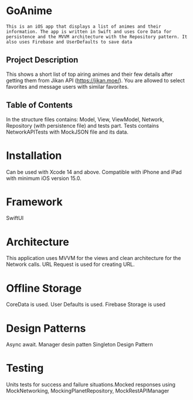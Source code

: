 # GoAnime
    This is an iOS app that displays a list of animes and their information. The app is written in Swift and uses Core Data for persistence and the MVVM architecture with the Repository pattern. It also uses Firebase and UserDefaults to save data

## Project Description 
This shows a short list of top airing animes and their few details after getting them from Jikan API (https://jikan.moe/). You are allowed to select favorites and message users with similar favorites.

## Table of Contents

In the structure files contains: Model, View, ViewModel, Network, Repository (with persistence file) and tests part. Tests contains NetworkAPITests with MockJSON file and its data.

# Installation
Can be used with Xcode 14 and above. Compatible with iPhone and iPad with minimum iOS version 15.0.

# Framework
SwiftUI 

# Architecture
This application uses MVVM for the views and clean architecture for the Network calls. URL Request is used for creating URL.

# Offline Storage
CoreData is used.
User Defaults is used.
Firebase Storage is used

# Design Patterns
Async await.
Manager desin patten
Singleton Design Pattern

# Testing
Units tests for success and failure situations.Mocked responses using MockNetworking, MockingPlanetRepository, MockRestAPIManager

